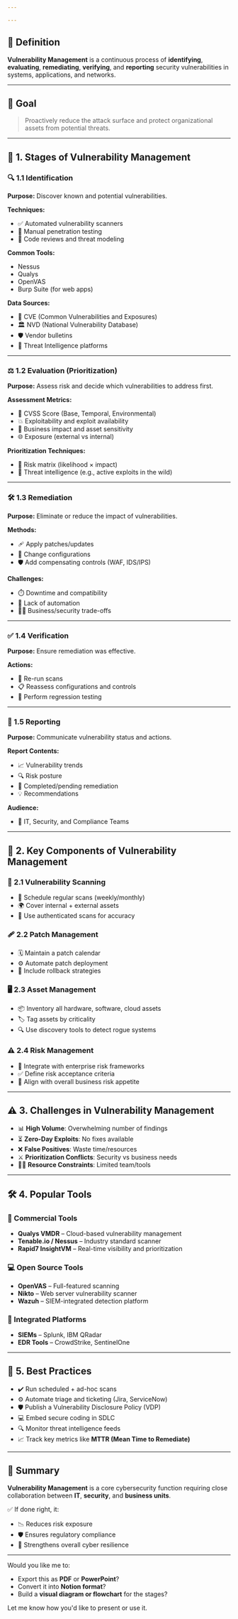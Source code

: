 ```yaml
---

---
```


## 📌 Definition

**Vulnerability Management** is a continuous process of **identifying**, **evaluating**, **remediating**, **verifying**, and **reporting** security vulnerabilities in systems, applications, and networks.

---

## 🎯 Goal

> Proactively reduce the attack surface and protect organizational assets from potential threats.
> 

---

## 🔄 1. Stages of Vulnerability Management

### 🔍 1.1 Identification

**Purpose:** Discover known and potential vulnerabilities.

**Techniques:**

- ✅ Automated vulnerability scanners
- 🧪 Manual penetration testing
- 🔐 Code reviews and threat modeling

**Common Tools:**

- Nessus
- Qualys
- OpenVAS
- Burp Suite (for web apps)

**Data Sources:**

- 📌 CVE (Common Vulnerabilities and Exposures)
- 🏛️ NVD (National Vulnerability Database)
- 🛡️ Vendor bulletins
- 🧠 Threat Intelligence platforms

---

### ⚖️ 1.2 Evaluation (Prioritization)

**Purpose:** Assess risk and decide which vulnerabilities to address first.

**Assessment Metrics:**

- 🔢 CVSS Score (Base, Temporal, Environmental)
- 💥 Exploitability and exploit availability
- 💼 Business impact and asset sensitivity
- 🌐 Exposure (external vs internal)

**Prioritization Techniques:**

- 🧮 Risk matrix (likelihood × impact)
- 📰 Threat intelligence (e.g., active exploits in the wild)

---

### 🛠️ 1.3 Remediation

**Purpose:** Eliminate or reduce the impact of vulnerabilities.

**Methods:**

- 🩹 Apply patches/updates
- 🧱 Change configurations
- 🛡️ Add compensating controls (WAF, IDS/IPS)

**Challenges:**

- ⏱️ Downtime and compatibility
- 🔁 Lack of automation
- 🧑‍💼 Business/security trade-offs

---

### ✅ 1.4 Verification

**Purpose:** Ensure remediation was effective.

**Actions:**

- 🔄 Re-run scans
- 📋 Reassess configurations and controls
- 🔬 Perform regression testing

---

### 📝 1.5 Reporting

**Purpose:** Communicate vulnerability status and actions.

**Report Contents:**

- 📈 Vulnerability trends
- 🔍 Risk posture
- 🔧 Completed/pending remediation
- 💡 Recommendations

**Audience:**

- 👥 IT, Security, and Compliance Teams

---

## 🧩 2. Key Components of Vulnerability Management

### 🧪 2.1 Vulnerability Scanning

- 🔁 Schedule regular scans (weekly/monthly)
- 🌍 Cover internal + external assets
- 🔐 Use authenticated scans for accuracy

### 🩹 2.2 Patch Management

- 🗓️ Maintain a patch calendar
- ⚙️ Automate patch deployment
- 🔁 Include rollback strategies

### 🖥️ 2.3 Asset Management

- 📦 Inventory all hardware, software, cloud assets
- 🏷️ Tag assets by criticality
- 🔍 Use discovery tools to detect rogue systems

### ⚠️ 2.4 Risk Management

- 🧩 Integrate with enterprise risk frameworks
- ✅ Define risk acceptance criteria
- 🎯 Align with overall business risk appetite

---

## ⚠️ 3. Challenges in Vulnerability Management

- 📊 **High Volume**: Overwhelming number of findings
- ⏳ **Zero-Day Exploits**: No fixes available
- ❌ **False Positives**: Waste time/resources
- ⚔️ **Prioritization Conflicts**: Security vs business needs
- 🧑‍💻 **Resource Constraints**: Limited team/tools

---

## 🛠️ 4. Popular Tools

### 💼 Commercial Tools

- **Qualys VMDR** – Cloud-based vulnerability management
- **Tenable.io / Nessus** – Industry standard scanner
- **Rapid7 InsightVM** – Real-time visibility and prioritization

### 💻 Open Source Tools

- **OpenVAS** – Full-featured scanning
- **Nikto** – Web server vulnerability scanner
- **Wazuh** – SIEM-integrated detection platform

### 🔗 Integrated Platforms

- **SIEMs** – Splunk, IBM QRadar
- **EDR Tools** – CrowdStrike, SentinelOne

---

## 🧠 5. Best Practices

- ✔️ Run scheduled + ad-hoc scans
- ⚙️ Automate triage and ticketing (Jira, ServiceNow)
- 🛡️ Publish a Vulnerability Disclosure Policy (VDP)
- 💻 Embed secure coding in SDLC
- 🔍 Monitor threat intelligence feeds
- 📈 Track key metrics like **MTTR (Mean Time to Remediate)**

---

## 🧾 Summary

**Vulnerability Management** is a core cybersecurity function requiring close collaboration between **IT**, **security**, and **business units**.

✅ If done right, it:

- 📉 Reduces risk exposure
- 🛡️ Ensures regulatory compliance
- 🧠 Strengthens overall cyber resilience

---

Would you like me to:

- Export this as **PDF** or **PowerPoint**?
- Convert it into **Notion format**?
- Build a **visual diagram or flowchart** for the stages?

Let me know how you'd like to present or use it.
